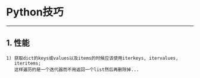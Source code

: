 # **Python技巧**
***

## **1. 性能**
    1) 获取dict的keys或values以及items的时候应该使用iterkeys, itervalues,
       iteritems; 
       这样遍历的是一个迭代器而不用返回一个list然后再删除掉...
